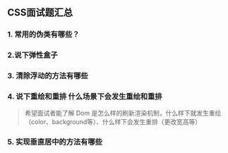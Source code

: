 ## CSS面试题汇总

### 1. 常用的伪类有哪些？

### 2.说下弹性盒子

### 3. 清除浮动的方法有哪些

### 4. 说下重绘和重排 什么场景下会发生重绘和重排

> 希望面试者能了解 Dom 是怎么样的刷新渲染机制，什么样下就发生重绘（color、background等）、什么样下会发生重排（更改宽高等）

### 5. 实现垂直居中的方法有哪些